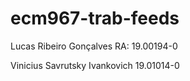 # ecm967-trab-feeds


Lucas Ribeiro Gonçalves RA: 19.00194-0

Vinicius Savrutsky Ivankovich 19.01014-0
